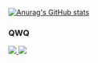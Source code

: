 [![Anurag's GitHub stats](https://github-readme-stats.vercel.app/api?username=NalCol&show_icons=true)](https://github.com/anuraghazra/github-readme-stats)
### QWQ
<a href="https://github.com/anuraghazra/github-readme-stats">
  <img align="top" src="https://github-readme-stats.vercel.app/api?username=NalCol&show_icons=true&bg_color=0,ffafbd,ffc3a0&icon_color=fff&title_color=fff&text_color=fff" />
  <img src="https://github-readme-stats.vercel.app/api/top-langs/?username=NalCol&bg_color=0,8e9eab,eef2f3&title_color=136a8a&text_color=136a8a" />
</a>

